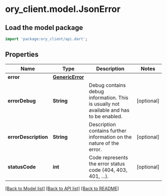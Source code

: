 # ory_client.model.JsonError

## Load the model package
```dart
import 'package:ory_client/api.dart';
```

## Properties
Name | Type | Description | Notes
------------ | ------------- | ------------- | -------------
**error** | [**GenericError**](GenericError.md) |  | 
**errorDebug** | **String** | Debug contains debug information. This is usually not available and has to be enabled. | [optional] 
**errorDescription** | **String** | Description contains further information on the nature of the error. | [optional] 
**statusCode** | **int** | Code represents the error status code (404, 403, 401, ...). | [optional] 

[[Back to Model list]](../README.md#documentation-for-models) [[Back to API list]](../README.md#documentation-for-api-endpoints) [[Back to README]](../README.md)


